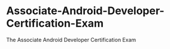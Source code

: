 # Associate-Android-Developer-Certification-Exam
The Associate Android Developer Certification Exam
